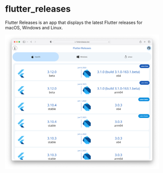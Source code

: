# flutter_releases

Flutter Releases is an app that displays the latest Flutter releases for macOS, Windows and Linux.

![alt text](doc/preview.png)
